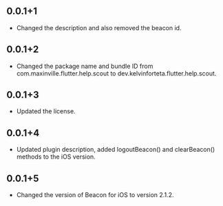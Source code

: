 ## 0.0.1+1

* Changed the description and also removed the beacon id.

## 0.0.1+2

* Changed the package name and bundle ID from com.maxinville.flutter.help.scout to dev.kelvinforteta.flutter.help.scout.

## 0.0.1+3

* Updated the license.

## 0.0.1+4

* Updated plugin description, added logoutBeacon() and clearBeacon() methods to the iOS version.

## 0.0.1+5

* Changed the version of Beacon for iOS to version 2.1.2.